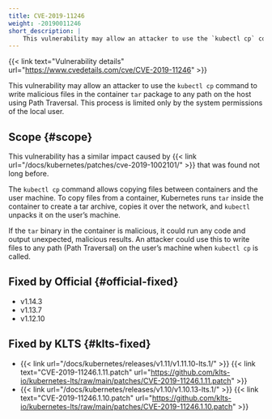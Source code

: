 ```yaml
---
title: CVE-2019-11246
weight: -20190011246
short_description: |
    This vulnerability may allow an attacker to use the `kubectl cp` command to write malicious files in the container `tar` package to any path on the host using Path Traversal. This process is limited only by the system permissions of the local user.
---
```


{{< link text="Vulnerability details" url="https://www.cvedetails.com/cve/CVE-2019-11246" >}}

This vulnerability may allow an attacker to use the `kubectl cp` command to write malicious files in the container `tar` package to any path on the host using Path Traversal. This process is limited only by the system permissions of the local user.

## Scope {#scope}

This vulnerability has a similar impact caused by {{< link url="/docs/kubernetes/patches/cve-2019-1002101/" >}} that was found not long before.  

The `kubectl cp` command allows copying files between containers and the user machine. To copy files from a container, Kubernetes runs `tar` inside the container to create a tar archive, copies it over the network, and `kubectl` unpacks it on the user’s machine.  

If the `tar` binary in the container is malicious, it could run any code and output unexpected, malicious results. An attacker could use this to write files to any path (Path Traversal) on the user’s machine when `kubectl cp` is called.

## Fixed by Official {#official-fixed}

- v1.14.3
- v1.13.7
- v1.12.10

## Fixed by KLTS {#klts-fixed}

- {{< link url="/docs/kubernetes/releases/v1.11/v1.11.10-lts.1/" >}} {{< link text="CVE-2019-11246.1.11.patch" url="https://github.com/klts-io/kubernetes-lts/raw/main/patches/CVE-2019-11246.1.11.patch" >}}
- {{< link url="/docs/kubernetes/releases/v1.10/v1.10.13-lts.1/" >}} {{< link text="CVE-2019-11246.1.10.patch" url="https://github.com/klts-io/kubernetes-lts/raw/main/patches/CVE-2019-11246.1.10.patch" >}}

